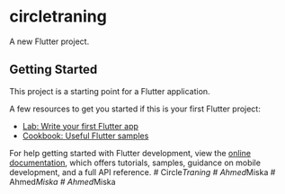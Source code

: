 # circletraning

A new Flutter project.

## Getting Started

This project is a starting point for a Flutter application.

A few resources to get you started if this is your first Flutter project:

- [Lab: Write your first Flutter app](https://docs.flutter.dev/get-started/codelab)
- [Cookbook: Useful Flutter samples](https://docs.flutter.dev/cookbook)

For help getting started with Flutter development, view the
[online documentation](https://docs.flutter.dev/), which offers tutorials,
samples, guidance on mobile development, and a full API reference.
#   C i r c l e _ T r a n i n g  
 #   A h m e d _ M i s k a  
 #   A h m e d _ M i s k a  
 #   A h m e d _ M i s k a  
 
